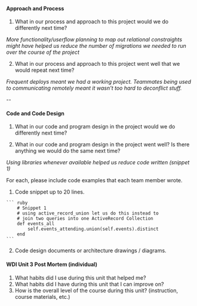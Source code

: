 #### Approach and Process

1. What in our process and approach to this project would we do differently next time?

_More functionality/userflow planning to map out relational constraights might have helped us reduce the number of migrations we needed to run over the course of the project_

2. What in our process and approach to this project went well that we would repeat next time?

_Frequent deploys meant we had a working project. Teammates being used to communicating remotely meant it wasn't too hard to deconflict stuff._

--

#### Code and Code Design

1. What in our code and program design in the project would we do differently next time?

2. What in our code and program design in the project went well? Is there anything we would do the same next time?

_Using libraries whenever available helped us reduce code written (snippet 1)_

  For each, please include code examples that each team member wrote.
  1. Code snippet up to 20 lines.

    ``` ruby
        # Snippet 1
        # using active_record_union let us do this instead to
        # join two queries into one ActiveRecord Collection
        def events_all
            self.events_attending.union(self.events).distinct
        end
    ```

  2. Code design documents or architecture drawings / diagrams.

#### WDI Unit 3 Post Mortem (individual)
1. What habits did I use during this unit that helped me?
2. What habits did I have during this unit that I can improve on?
3. How is the overall level of the course during this unit? (instruction, course materials, etc.)
